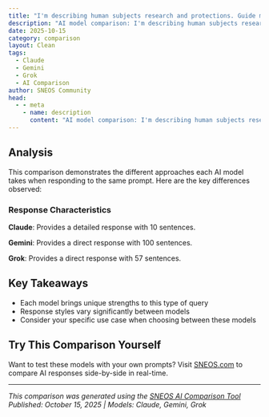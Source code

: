```yaml
---
title: "I'm describing human subjects research and protections. Guide me: 1) Describe characteristics of participant population"
description: "AI model comparison: I'm describing human subjects research and protections. Guide me: 1) Describe characteristics of par..."
date: 2025-10-15
category: comparison
layout: Clean
tags:
  - Claude
  - Gemini
  - Grok
  - AI Comparison
author: SNEOS Community
head:
  - - meta
    - name: description
      content: "AI model comparison: I'm describing human subjects research and protections. Guide me: 1) Describe characteristics of participant population..."
---
```


<ChatComparison
  title="I'm describing human subjects research and protections. Guide me: 1) Describe characteristics of participant population"
  prompt="I'm describing human subjects research and protections. Guide me: 1) Describe characteristics of participant population"
  :responses='{"Claude": "# Describing Characteristics of Participant Population\n\nWhen describing your participant population for human subjects research, you should include:\n\n## **1. Demographic Characteristics**\n- **Age range** (specify if minors, adults, elderly)\n- **Gender/sex** distribution\n- **Race and ethnicity**\n- **Socioeconomic status** (if relevant)\n- **Educational level**\n- **Geographic location**\n\n## **2. Health-Related Characteristics** (if applicable)\n- Medical conditions or diagnoses\n- Health status (healthy volunteers vs. patients)\n- Cognitive abilities\n- Physical abilities/disabilities\n- Pregnancy status (if relevant)\n\n## **3. Vulnerable Population Status**\nIdentify if participants include any vulnerable groups:\n- **Children** (under 18)\n- **Pregnant women**\n- **Prisoners**\n- **Cognitively impaired individuals**\n- **Economically/educationally disadvantaged**\n- **Non-English speakers**\n- **Terminally ill patients**\n\n## **4. Recruitment Context**\n- Where/how participants will be identified\n- Existing relationship to investigators (students, employees, patients)\n- Community vs. clinical setting\n\n## **5. Sample Size**\n- Total number of participants\n- Justification for sample size\n\n## **6. Inclusion/Exclusion Criteria**\n- Specific requirements for participation\n- Reasons for excluding certain individuals\n\n**Why this matters:** IRBs assess whether protections are adequate for the specific population, especially vulnerable groups requiring additional safeguards.\n\nWhat aspect would you like to explore further?", "Gemini": "When describing the characteristics of your participant population in human subjects research, the goal is to provide a clear, comprehensive, and ethically-minded picture of *who* you plan to study. This description is crucial for Institutional Review Boards (IRBs)/Ethics Committees to assess potential risks, benefits, and the appropriateness of protections.\n\nHere\u0027s a guide to describing the characteristics of your participant population, broken down into key areas:\n\n---\n\n### Describing Characteristics of Participant Population\n\n**1. General Demographics:**\n\n*   **Age Range:**\n    *   Specify the minimum and maximum age (e.g., \u0022adults aged 18-65 years,\u0022 \u0022children aged 8-12 years\u0022).\n    *   *Justify the age range:* Why is this specific range relevant to your research question? (e.g., developmental stage, disease prevalence, cognitive capacity).\n    *   *Consider minors:* If including participants under 18, detail the plan for parental permission and child assent.\n*   **Gender/Sex:**\n    *   Specify if the study is inclusive of all genders/sexes or if it\u0027s restricted (e.g., \u0022males and females,\u0022 \u0022individuals identifying as female\u0022).\n    *   *Justify any restrictions:* If restricting, explain the scientific rationale (e.g., hormone-specific research, disease prevalence).\n*   **Race/Ethnicity:**\n    *   Describe the anticipated racial and ethnic composition, especially if targeting specific groups or aiming for diversity representative of the broader population or a specific patient group.\n    *   *Justify any specific targeting or exclusion:* Explain why a particular racial/ethnic group is targeted or excluded (e.g., health disparities research, genetic predisposition).\n    *   *Address representativeness:* Discuss efforts to ensure diverse participation or acknowledge limitations if a non-diverse sample is anticipated and justify why.\n*   **Geographic Location:**\n    *   Where will participants be recruited from? (e.g., \u0022residents of [city/county],\u0022 \u0022patients from [specific hospital],\u0022 \u0022online participants from [country/region]\u0022).\n*   **Education Level \u0026 Socioeconomic Status (SES):**\n    *   If relevant to the research question or to understanding participant comprehension/burden, describe the expected range of education levels or SES.\n    *   *Consider implications for consent:* Lower education levels or SES might necessitate simplified language in consent forms or alternative consent methods.\n\n**2. Health/Clinical Status:**\n\n*   **General Health:**\n    *   Are you seeking healthy volunteers, or individuals with specific health conditions?\n    *   If healthy: Describe the criteria for \u0022healthy\u0022 (e.g., \u0022no chronic medical conditions,\u0022 \u0022not currently taking prescription medication\u0022).\n*   **Specific Medical/Psychological Conditions:**\n    *   If studying a particular condition, provide details:\n        *   **Diagnosis:** What is the specific diagnosis? (e.g., \u0022Type 2 Diabetes,\u0022 \u0022Major Depressive Disorder\u0022).\n        *   **Severity/Stage:** Is there a required severity or stage? (e.g., \u0022mild to moderate depression,\u0022 \u0022Stage I-II cancer\u0022).\n        *   **Duration:** Is there a required duration of the condition? (e.g., \u0022diagnosed at least 6 months prior\u0022).\n        *   **Current Treatment:** Are participants required to be on certain medications, or free from them? Are there wash-out periods?\n        *   **Comorbidities:** Are participants with co-occurring conditions included or excluded?\n*   **Disabilities:**\n    *   Are participants with physical, sensory, or intellectual disabilities included or excluded? How will you accommodate them?\n\n**3. Cognitive \u0026 Developmental Status:**\n\n*   **Cognitive Function:**\n    *   Are participants expected to have typical cognitive function, or are you including individuals with cognitive impairment (e.g., dementia, intellectual disability)?\n    *   *If impaired:* Detail the degree of impairment and how decisional capacity will be assessed. Describe plans for surrogate consent/assent.\n*   **Developmental Stage:**\n    *   If studying children, specify the developmental stages (e.g., \u0022preschoolers,\u0022 \u0022adolescents\u0022). This impacts how you interact, obtain assent, and present information.\n\n**4. Vulnerable Populations (Crucial for Protections!):**\n\n*   **Explicitly identify if your population includes any groups considered \u0022vulnerable\u0022 by regulations (e.g., 45 CFR 46, ICH-GCP).**\n    *   **Minors/Children:** Lack full legal capacity to consent.\n    *   **Pregnant Women, Fetuses, Neonates:** Unique physiological and ethical considerations.\n    *   **Prisoners:** Vulnerable due to restricted autonomy, potential for coercion.\n    *   **Individuals with Impaired Decisional Capacity:** Due to illness, intellectual disability, psychiatric condition, or traumatic brain injury.\n    *   **Economically Disadvantaged:** May be vulnerable to undue inducement if incentives are disproportionately high.\n    *   **Educationally Disadvantaged:** May have difficulty understanding complex information.\n    *   **Students/Employees/Subordinates of the Investigator:** Potential for perceived coercion or undue influence due to power dynamics.\n    *   **Terminally Ill:** May be desperate for treatment, affecting their ability to refuse.\n    *   **Institutionalized Individuals:** (e.g., in nursing homes, psychiatric facilities) may have reduced autonomy.\n    *   **Undocumented Immigrants:** Fear of deportation, exploitation.\n*   **Justify Inclusion:** If including vulnerable populations, provide a compelling scientific and ethical justification for why their inclusion is necessary and cannot be achieved with non-vulnerable populations.\n*   **Describe Enhanced Protections:** Detail the specific additional safeguards and protections you will implement for each identified vulnerable group (e.g., independent consent monitors, assent procedures, careful assessment of undue influence, specialized consent processes).\n\n**5. Recruitment \u0026 Inclusion/Exclusion Criteria:**\n\n*   **Inclusion Criteria:**\n    *   List the specific characteristics participants *must* possess to be eligible (e.g., \u0022diagnosed with Condition X,\u0022 \u0022fluent in English,\u0022 \u0022able to attend in-person visits\u0022).\n*   **Exclusion Criteria:**\n    *   List the specific characteristics that would make someone *ineligible* (e.g., \u0022pregnancy,\u0022 \u0022history of Condition Y,\u0022 \u0022current use of Medication Z,\u0022 \u0022cognitive impairment preventing informed consent\u0022).\n*   **Justification:** For both inclusion and exclusion, provide clear scientific, ethical, or practical justifications for each criterion.\n\n**6. Expected Sample Size:**\n\n*   State the target number of participants you aim to enroll.\n*   Briefly mention the statistical justification for this sample size, if appropriate (e.g., \u0022based on power analysis,\u0022 \u0022to achieve saturation in qualitative data\u0022).\n\n---\n\n**Example Snippet:**\n\n\u0022The participant population will consist of **100 adults (aged 25-50 years)**, both male and female, recruited from the general community of [City, State] through online advertisements and flyers in community centers. Participants must be **fluent in English**, have **no history of neurological or psychiatric disorders**, and be able to provide **informed consent**. We will aim for a diverse sample representative of the local population\u0027s racial and ethnic composition. Individuals with **impaired decisional capacity** or who are **currently pregnant** will be excluded due to the cognitive demands of the study tasks and potential unknown risks of the intervention, respectively. No specific vulnerable populations are intentionally targeted, but robust consent procedures will be used to ensure full comprehension by all participants.\u0022\n\n---\n\nBy systematically addressing these points, you provide a clear and ethical foundation for your research proposal and demonstrate a thorough understanding of participant protections.", "Grok": "### Characteristics of Participant Population in Human Subjects Research\n\nIn human subjects research, describing the characteristics of the participant population is a key component of the study design and ethics review process (e.g., under frameworks like the Belmont Report or IRB guidelines). This section helps ensure transparency, inclusivity, and protection of vulnerable groups. It typically appears in the protocol, consent forms, or institutional review board (IRB) submissions. Below, I\u0027ll guide you on how to structure and describe these characteristics effectively, with examples.\n\n#### 1. **Core Elements to Include**\n   - **Demographic Profile**: Outline age, gender, race/ethnicity, socioeconomic status, education level, and geographic location. This sets the context for generalizability.\n     - *Example*: \u0022The study will recruit 200 adults aged 18-65 years, with approximately 50% identifying as female and 50% as male. Participants will be diverse in racial/ethnic background (targeting 30% White, 25% Black/African American, 20% Hispanic/Latino, 15% Asian, and 10% other), drawn from urban and suburban areas in the Midwest U.S., with a mix of income levels (40% low-income, 40% middle-income, 20% high-income).\u0022\n   - **Health and Medical Status**: Specify any relevant conditions, disabilities, or health histories to justify inclusion/exclusion criteria.\n     - *Example*: \u0022Participants must be free of chronic cardiovascular disease, as confirmed by self-report and medical records. Those with mild cognitive impairments (e.g., early-stage dementia) will be excluded to minimize risks.\u0022\n   - **Vulnerable Populations**: Highlight if the group includes children, pregnant individuals, prisoners, or those with cognitive impairments, and explain protections (e.g., assent from minors or enhanced monitoring).\n     - *Example*: \u0022The population includes pediatric participants aged 6-12 with asthma. Guardians will provide consent, and children will give verbal assent. No incarcerated individuals will be included to avoid coercion risks.\u0022\n\n#### 2. **Rationale and Justification**\n   - Explain why these characteristics were chosen. Link to research goals, feasibility, and ethical considerations like equity and avoiding undue burden.\n     - *Tip*: Reference diversity to promote broader applicability (e.g., \u0022Stratified sampling by age and ethnicity ensures representation of underserved groups, aligning with NIH inclusion policies\u0022).\n   - Discuss inclusion/exclusion criteria clearly to show how they protect participants and maintain scientific validity.\n     - *Example*: \u0022Exclusion of individuals under 18 reduces developmental risks, while inclusion of various ethnicities addresses health disparities in diabetes management.\u0022\n\n#### 3. **Ethical and Regulatory Considerations**\n   - **Protections**: Emphasize how characteristics inform safeguards, such as informed consent tailored to literacy levels or accommodations for disabilities (e.g., under 45 CFR 46 for U.S. research).\n   - **Sample Size and Recruitment**: Note recruitment methods (e.g., community clinics, online ads) and target size, ensuring no exploitation of vulnerabilities.\n     - *Example*: \u0022Recruitment via local health centers will prioritize informed consent in multiple languages to accommodate non-English speakers.\u0022\n   - **Potential Biases**: Acknowledge limitations, like underrepresentation of rural populations, and mitigation strategies.\n\n#### 4. **Best Practices for Description**\n   - Keep it concise yet detailed (1-2 pages in a protocol).\n   - Use inclusive, non-stigmatizing language (e.g., \u0022individuals with disabilities\u0022 instead of \u0022handicapped\u0022).\n   - Back with evidence: Cite guidelines from sources like the World Health Organization (WHO) or National Institutes of Health (NIH) for diverse populations.\n   - For IRBs: This description helps assess risks/benefits\u2014e.g., higher scrutiny for studies involving pregnant women.\n\nIf this is for a specific study type (e.g., clinical trials vs. social science), provide more details about your context for tailored guidance. What\u0027s next in your research protections outline?"}' published-date="{DateTime.UtcNow:HH:mm}"
/>

## Analysis

This comparison demonstrates the different approaches each AI model takes when responding to the same prompt. Here are the key differences observed:

### Response Characteristics

**Claude**: Provides a detailed response with 10 sentences. 

**Gemini**: Provides a direct response with 100 sentences. 

**Grok**: Provides a direct response with 57 sentences. 

## Key Takeaways

- Each model brings unique strengths to this type of query
- Response styles vary significantly between models
- Consider your specific use case when choosing between these models

## Try This Comparison Yourself

Want to test these models with your own prompts? Visit [SNEOS.com](https://sneos.com) to compare AI responses side-by-side in real-time.

---

*This comparison was generated using the [SNEOS AI Comparison Tool](https://sneos.com)*
*Published: October 15, 2025 | Models: Claude, Gemini, Grok*
